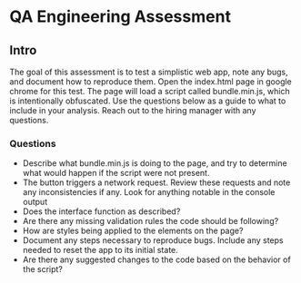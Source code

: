 # QA Engineering Assessment

## Intro
The goal of this assessment is to test a simplistic web app, note any bugs, and document how to reproduce them. Open the index.html page in google chrome for this test. The page will load a script called bundle.min.js, which is intentionally obfuscated. Use the questions below as a guide to what to include in your analysis. Reach out to the hiring manager with any questions.

### Questions
* Describe what bundle.min.js is doing to the page, and try to determine what would happen if the script were not present.
* The button triggers a network request. Review these requests and note any inconsistencies if any. Look for anything notable in the console output
* Does the interface function as described?
* Are there any missing validation rules the code should be following?
* How are styles being applied to the elements on the page?
* Document any steps necessary to reproduce bugs. Include any steps needed to reset the app to its initial state.
* Are there any suggested changes to the code based on the behavior of the script?
